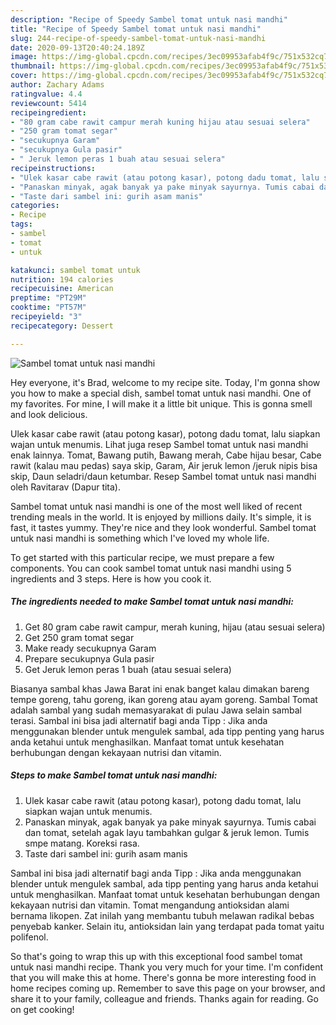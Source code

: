 ```yaml
---
description: "Recipe of Speedy Sambel tomat untuk nasi mandhi"
title: "Recipe of Speedy Sambel tomat untuk nasi mandhi"
slug: 244-recipe-of-speedy-sambel-tomat-untuk-nasi-mandhi
date: 2020-09-13T20:40:24.189Z
image: https://img-global.cpcdn.com/recipes/3ec09953afab4f9c/751x532cq70/sambel-tomat-untuk-nasi-mandhi-foto-resep-utama.jpg
thumbnail: https://img-global.cpcdn.com/recipes/3ec09953afab4f9c/751x532cq70/sambel-tomat-untuk-nasi-mandhi-foto-resep-utama.jpg
cover: https://img-global.cpcdn.com/recipes/3ec09953afab4f9c/751x532cq70/sambel-tomat-untuk-nasi-mandhi-foto-resep-utama.jpg
author: Zachary Adams
ratingvalue: 4.4
reviewcount: 5414
recipeingredient:
- "80 gram cabe rawit campur merah kuning hijau atau sesuai selera"
- "250 gram tomat segar"
- "secukupnya Garam"
- "secukupnya Gula pasir"
- " Jeruk lemon peras 1 buah atau sesuai selera"
recipeinstructions:
- "Ulek kasar cabe rawit (atau potong kasar), potong dadu tomat, lalu siapkan wajan untuk menumis."
- "Panaskan minyak, agak banyak ya pake minyak sayurnya. Tumis cabai dan tomat, setelah agak layu tambahkan gulgar &amp; jeruk lemon. Tumis smpe matang. Koreksi rasa."
- "Taste dari sambel ini: gurih asam manis"
categories:
- Recipe
tags:
- sambel
- tomat
- untuk

katakunci: sambel tomat untuk 
nutrition: 194 calories
recipecuisine: American
preptime: "PT29M"
cooktime: "PT57M"
recipeyield: "3"
recipecategory: Dessert

---
```



![Sambel tomat untuk nasi mandhi](https://img-global.cpcdn.com/recipes/3ec09953afab4f9c/751x532cq70/sambel-tomat-untuk-nasi-mandhi-foto-resep-utama.jpg)

Hey everyone, it's Brad, welcome to my recipe site. Today, I'm gonna show you how to make a special dish, sambel tomat untuk nasi mandhi. One of my favorites. For mine, I will make it a little bit unique. This is gonna smell and look delicious.

Ulek kasar cabe rawit (atau potong kasar), potong dadu tomat, lalu siapkan wajan untuk menumis. Lihat juga resep Sambel tomat untuk nasi mandhi enak lainnya. Tomat, Bawang putih, Bawang merah, Cabe hijau besar, Cabe rawit (kalau mau pedas) saya skip, Garam, Air jeruk lemon /jeruk nipis bisa skip, Daun seladri/daun ketumbar. Resep Sambel tomat untuk nasi mandhi oleh Ravitarav (Dapur tita).

Sambel tomat untuk nasi mandhi is one of the most well liked of recent trending meals in the world. It is enjoyed by millions daily. It's simple, it is fast, it tastes yummy. They're nice and they look wonderful. Sambel tomat untuk nasi mandhi is something which I've loved my whole life.


To get started with this particular recipe, we must prepare a few components. You can cook sambel tomat untuk nasi mandhi using 5 ingredients and 3 steps. Here is how you cook it.

<!--inarticleads1-->

##### The ingredients needed to make Sambel tomat untuk nasi mandhi:

1. Get 80 gram cabe rawit campur, merah kuning, hijau (atau sesuai selera)
1. Get 250 gram tomat segar
1. Make ready secukupnya Garam
1. Prepare secukupnya Gula pasir
1. Get  Jeruk lemon peras 1 buah (atau sesuai selera)


Biasanya sambal khas Jawa Barat ini enak banget kalau dimakan bareng tempe goreng, tahu goreng, ikan goreng atau ayam goreng. Sambal Tomat adalah sambal yang sudah memasyarakat di pulau Jawa selain sambal terasi. Sambal ini bisa jadi alternatif bagi anda Tipp : Jika anda menggunakan blender untuk mengulek sambal, ada tipp penting yang harus anda ketahui untuk menghasilkan. Manfaat tomat untuk kesehatan berhubungan dengan kekayaan nutrisi dan vitamin. 

<!--inarticleads2-->

##### Steps to make Sambel tomat untuk nasi mandhi:

1. Ulek kasar cabe rawit (atau potong kasar), potong dadu tomat, lalu siapkan wajan untuk menumis.
1. Panaskan minyak, agak banyak ya pake minyak sayurnya. Tumis cabai dan tomat, setelah agak layu tambahkan gulgar &amp; jeruk lemon. Tumis smpe matang. Koreksi rasa.
1. Taste dari sambel ini: gurih asam manis


Sambal ini bisa jadi alternatif bagi anda Tipp : Jika anda menggunakan blender untuk mengulek sambal, ada tipp penting yang harus anda ketahui untuk menghasilkan. Manfaat tomat untuk kesehatan berhubungan dengan kekayaan nutrisi dan vitamin. Tomat mengandung antioksidan alami bernama likopen. Zat inilah yang membantu tubuh melawan radikal bebas penyebab kanker. Selain itu, antioksidan lain yang terdapat pada tomat yaitu polifenol. 

So that's going to wrap this up with this exceptional food sambel tomat untuk nasi mandhi recipe. Thank you very much for your time. I'm confident that you will make this at home. There's gonna be more interesting food in home recipes coming up. Remember to save this page on your browser, and share it to your family, colleague and friends. Thanks again for reading. Go on get cooking!
